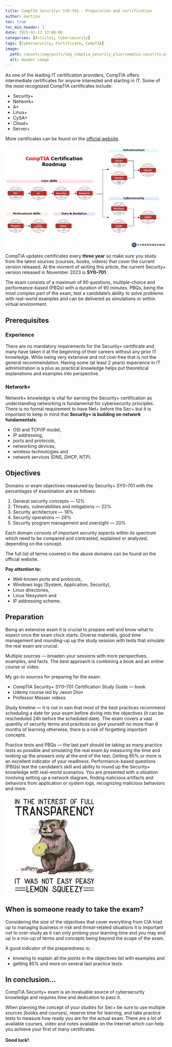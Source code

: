 ```yaml
---
title: CompTIA Security+ SYO-701 - Preparation and certification
author: martina
toc: true
toc_min_header: 1
date: 2025-01-13 12:00:00
categories: [Articles, Cybersecurity]
tags: [Cybersecurity, Certificate, CompTIA]
image:
  path: /assets/img/posts/img_comptia_security_plus/comptia-security-plus.webp
  alt: Header image
---
```

As one of the leading IT certification providers, CompTIA offers intermediate certificates for anyone interested and starting in IT. Some of the most recognized CompTIA certificates include:

* Security+
* Network+
* A+
* Linux+
* CySA+
* Cloud+
* Server+

More certificates can be found on the [official website](https://www.comptia.org/).

![CompTIA Certification Roadmap](assets/img/posts/img_comptia_security_plus/comptia-roadmap.png)


CompTIA updates certificates every **three year** so make sure you study from the latest sources (courses, books, videos) that cover the current version released. At the moment of writing this article, the current Security+ version released in November 2023 is **SY0–701**.

The exam consists of a maximum of 90 questions, multiple-choice and performance-based (PBQs) with a duration of 90 minutes. PBQs, being the most complex part of the exam, test a candidate’s ability to solve problems with real-world examples and can be delivered as simulations or within virtual environment.

## Prerequisites

### Experience
There are no mandatory requirements for the Security+ certificate and many have taken it at the beginning of their careers without any prior IT knowledge. While being very extensive and not cost-free that is not the general recommendation. Having some (at least 2 years) experience in IT administration is a plus as practical knowledge helps put theoretical explanations and examples into perspective.

### Network+
Network+ knowledge is vital for earning the Security+ certification as understanding networking is fundamental for cybersecurity principles. There is no formal requirement to have Net+ before the Sec+ but it is important to keep in mind that **Security+ is building on network fundamentals**:

* OSI and TCP/IP model,
* IP addressing,
* ports and protocols,
* networking devices,
* wireless technologies and
* network services (DNS, DHCP, NTP).


## Objectives

Domains or exam objectives measured by Security+ SY0–701 with the percentages of examination are as follows:

1. General security concepts — 12%
2. Threats, vulnerabilities and mitigations — 22%
3. Security architecture — 18%
4. Security operations — 28%
5. Security program management and oversight — 20%

Each domain consists of important security aspects within its spectrum which need to be compared and contrasted, explained or analyzed, depending on the concept.

The full list of terms covered in the above domains can be found on the official website.

**Pay attention to:**

* Well-known ports and protocols,
* Windows logs (System, Application, Security),
* Linux directories,
* Linux filesystem and
* IP addressing scheme.


## Preparation
Being an extensive exam it is crucial to prepare well and know what to expect once the exam clock starts. Diverse materials, good time management and rounding-up up the study session with tests that simulate the real exam are crucial.

Multiple sources — broaden your sessions with more perspectives, examples, and facts. The best approach is combining a book and an online course or video.

My go-to sources for preparing for the exam:
* CompTIA Security+ SY0–701 Certification Study Guide — book
* Udemy course led by Jason Dion
* Professor Messer videos

Study timeline — it is not in vain that most of the best practices recommend scheduling a date for your exam before diving into the objectives (it can be rescheduled 24h before the scheduled date). The exam covers a vast quantity of security terms and practices so give yourself no more than 6 months of learning otherwise, there is a risk of forgetting important concepts.

Practice tests and PBQs — the last part should be taking as many practice tests as possible and simulating the real exam by measuring the time and looking up the answers only at the end of the test. Getting 85% or more is an excellent indicator of your readiness. Performance-based questions (PBQs) test the candidate’s skill and ability to round up the Security+ knowledge with real-world scenarios. You are presented with a situation involving setting up a network diagram, finding malicious artifacts and behaviors from application or system logs, recognizing malicious behaviors and more.

![FunnyImage](assets/img/posts/img_comptia_security_plus/lemon-squezy.png)

## When is someone ready to take the exam?
Considering the size of the objectives that cover everything from CIA triad up to managing business in risk and threat-related situations it is important not to over-study as it can only prolong your learning time and you may end up in a mix-up of terms and concepts being beyond the scope of the exam.

A good indicator of the preparedness is:

* knowing to explain all the points in the objectives list with examples and
* getting 85% and more on several last practice tests.


## In conclusion…
CompTIA Security+ exam is an invaluable source of cybersecurity knowledge and requires time and dedication to pass it.

When planning the concept of your studies for Sec+ be sure to use multiple sources (books and courses), reserve time for learning, and take practice tests to measure how ready you are for the actual exam. There are a lot of available courses, video and notes available on the Internet which can help you achieve your first of many certificates.
<br>
<br>
**Good luck!**
